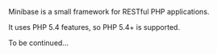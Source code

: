 Minibase is a small framework for RESTful PHP applications.

It uses PHP 5.4 features, so PHP 5.4+ is supported.

To be continued...